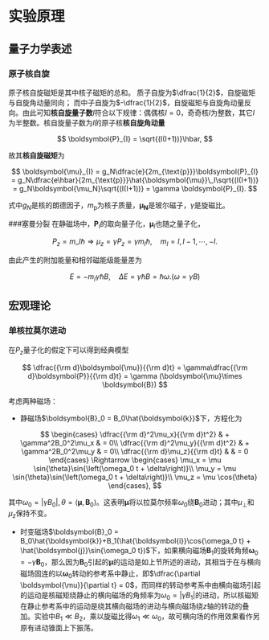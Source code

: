 # 实验原理

## 量子力学表述

### 原子核自旋

原子核自旋磁矩是其中核子磁矩的总和。
质子自旋为$\dfrac{1}{2}$，自旋磁矩与自旋角动量同向；
而中子自旋为$-\dfrac{1}{2}$，自旋磁矩与自旋角动量反向。由此可知**核自旋量子数**$I$符合以下规律：偶偶核$I=0$，奇奇核$I$为整数，其它$I$为半整数。核自旋量子数为$I$的原子核**核自旋角动量**

$$
	\boldsymbol{P}_{I} = \sqrt{(I(I+1))}\hbar,
$$

故其**核自旋磁矩**为

$$
	\boldsymbol{\mu}_{I} = g_N\dfrac{e}{2m_{\text{p}}}\boldsymbol{P}_{I} = g_N\dfrac{e\hbar}{2m_{\text{p}}}\hat{\boldsymbol{\mu}}\_I\sqrt{(I(I+1))} = g_N\boldsymbol{\mu_N}\sqrt{(I(I+1))} = \gamma \boldsymbol{P}_{I}.
$$

式中$g_N$是核的朗德因子，$m_{\text{p}}$为核子质量，$\boldsymbol{\mu_N}$是玻尔磁子，$\gamma$是旋磁比。

###塞曼分裂
在静磁场中，$\boldsymbol{P}_I$的取向量子化，$\boldsymbol{\mu}_I$也随之量子化，

$$
	P_z = m\_I\hbar\Rightarrow \mu_z = \gamma P_z=\gamma m_I\hbar,\quad m_I = I,I-1,\cdots,-I.
$$

由此产生的附加能量和相邻磁能级能量差为

$$
	E = -m_I\gamma\hbar B,\quad \Delta E = \gamma\hbar B = \hbar \omega. (\omega = \gamma B)
$$

## 宏观理论

### 单核拉莫尔进动

在$P_z$量子化的假定下可以得到经典模型

$$
	\dfrac{{\rm d}\boldsymbol{\mu}}{{\rm d}t} = \gamma\dfrac{{\rm d}\boldsymbol{P}}{{\rm d}t} = \gamma (\boldsymbol{\mu}\times \boldsymbol{B})
$$

考虑两种磁场：

- 静磁场$\boldsymbol{B}_0 = B_0\hat{\boldsymbol{k}}$下，方程化为

$$
	\begin{cases}
		\dfrac{{\rm d}^2\mu_x}{{\rm d}t^2} & + \gamma^2B_0^2\mu_x & = 0\\
		\dfrac{{\rm d}^2\mu_y}{{\rm d}t^2} & + \gamma^2B_0^2\mu_y & = 0\\
		\dfrac{{\rm d}\mu_z}{{\rm d}t} & & = 0
	\end{cases}
	\Rightarrow
	\begin{cases}
		\mu_x = \mu \sin{\theta}\sin{\left(\omega_0 t + \delta\right)}\\
		\mu_y = \mu \sin{\theta}\sin{\left(\omega_0 t + \delta\right)}\\
		\mu_z = \mu \cos{\theta}
	\end{cases},
$$

其中$\omega_0 = |\gamma B_0|, \theta = \left<\boldsymbol{\mu}, \boldsymbol{B}_0\right>$。这表明$\boldsymbol{\mu}$将以拉莫尔频率$\omega_0$绕$\boldsymbol{B}_0$进动；其中$\mu_{\perp}$和$\mu_z$保持不变。

- 时变磁场$\boldsymbol{B}_0 = B_0\hat{\boldsymbol{k}}+B_1(\hat{\boldsymbol{i}}\cos{\omega_0 t} + \hat{\boldsymbol{j}}\sin{\omega_0 t})$下，如果横向磁场$\boldsymbol{B}_1$的旋转角频$\boldsymbol{\omega}_0 = -\gamma \boldsymbol{B}_0$，那么因为$\boldsymbol{B}_0$引起的$\boldsymbol{\mu}$的运动是如上节所述的进动，其相当于在与横向磁场固连的以$\boldsymbol{\omega}_0$转动的参考系中静止，即$\dfrac{\partial \boldsymbol{\mu}}{\partial t} = 0$，而同样的转动参考系中由横向磁场引起的运动是核磁矩绕静止的横向磁场的角频率为$\omega_0 = |\gamma B_1|$的进动，所以核磁矩在静止参考系中的运动是绕其横向磁场的进动与横向磁场绕$z$轴的转动的叠加。实验中$B_1\ll B_2$，乘以旋磁比得$\omega_1\ll \omega_0$，故可横向场的作用效果看作另原有进动锥面上下振荡。
